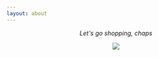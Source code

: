 ```yaml
---
layout: about
---
```


<p align="center"><i>Let's go shopping, chaps</i></p>

<div align="center">
  <a target="_blank" rel="noopener noreferrer" href="https://steamcommunity.com/sharedfiles/filedetails/?id=228507345">
    <img src="https://steamuserimages-a.akamaihd.net/ugc/598165829548173693/DF7F63C43C99D20B981D50CC81C9EDA9402DC620/">
  </a>
</div>
